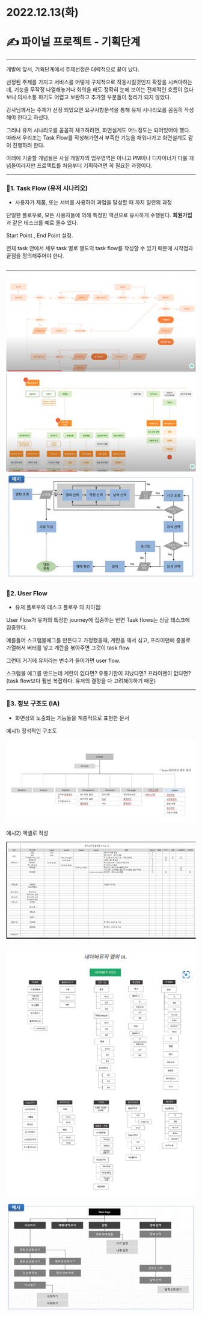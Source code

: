 # 2022.12.13(화)

# ✍️ 파이널 프로젝트 - 기획단계

---

개발에 앞서, 기획단계에서 주제선정은 대략적으로 끝이 났다. 

선정된 주제를 가지고 서비스를 어떻게 구체적으로 작동시킬것인지 확장을 시켜야하는데, 기능을 무작정 나열해놓거나 회의을 해도 정확히 눈에 보이는 전체적인 흐름이 없다보니 의사소통 하기도 어렵고 보완하고 추가할 부분들이 정리가 되지 않았다.

강사님께서는 주제가 선정 되었으면 요구사항분석을 통해 유저 시나리오를 꼼꼼히 작성해야 한다고 하셨다.

그러나 유저 시나리오를 꼼꼼히 체크하려면, 화면설계도 어느정도는 되어있어야 했다. 따라서 우리조는 Task Flow를 작성해가면서 부족한 기능을 채워나가고 화면설계도 같이 진행하려 한다.

아래에 기술할 개념들은 사실 개발자의 업무영역은 아니고 PM이나 디자이너가 다룰 개념들이라지만 프로젝트를 처음부터 기획하려면 꼭 필요한 과정이다.

---

### 🖤1. Task Flow (유저 시나리오)

- 사용자가 제품, 또는 서버를 사용하여 과업을 달성할 때 까지 일련의 과정

단일한 플로우로, 모든 사용자들에 의해 특정한 액션으로 유사하게 수행된다. **회원가입**과 같은 테스크를 예로 들수 있다.

Start Point , End Point 설정.

전체 task 안에서 세부 task 별로 별도의 task flow를 작성할 수 있기 때문에 시작점과 끝점을 정의해주어야 한다.

![Untitled](./img/TaskFlow01.png)
![Untitled](./img/TaskFlow02.png)
![Untitled](./img/TaskFlow03.png)
---

### 💚2. User Flow

- 유저 플로우와 테스크 플로우 의 차이점:

 User Flow가 유저의 특정한 journey에 집중하는 반면 Task flows는 싱글 테스크에 집중한다. 

예를들어 스크램블에그를 만든다고 가정했을때, 계란을 깨서 섞고,  프라이팬에 중불로 가열해서 버터를 넣고 계란을 볶아주면 그것이 task flow

그런데 거기에 유저라는 변수가 들어가면 user flow.

스크램블 에그를 만드는데 계란이 없다면? 유통기한이 지났다면? 프라이팬이 없다면? (task flow보다 훨씬 복잡하다. 유저의 결정을 다 고려해야하기 때문)

---

### 💜3. 정보 구조도 (IA)

- 화면상의 노출되는 기능들을 계층적으로 표현한 문서

예시1) 정석적인 구조도

![Untitled](./img/IA01.png)

예시2) 엑셀로 작성

![Untitled](./img/IA02.png)

![Untitled](./img/IA03.png)


![Untitled](./img/IA04.png)
